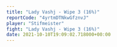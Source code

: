 ```yaml
---
title: "Lady Vashj - Wipe 3 (16%)"
reportCode: "4yrtmDTNkwGfznvJ"
player: "Stifmeister"
fight: "Lady Vashj - Wipe 3 (16%)"
date: 2021-10-10T19:09:02.718000+00:00
---
```

